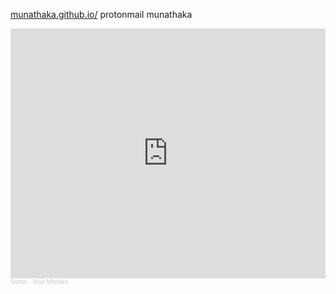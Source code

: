 [munathaka.github.io/](munathaka.github.io/)
protonmail munathaka 

<iframe width="100%" height="400" scrolling="no" frameborder="no" allow="autoplay" src="https://w.soundcloud.com/player/?url=https%3A//api.soundcloud.com/tracks/996852493&color=%23b5e853&auto_play=false&hide_related=false&show_comments=true&show_user=true&show_reposts=false&show_teaser=true&visual=true"></iframe><div style="font-size: 10px; color: #cccccc;line-break: anywhere;word-break: normal;overflow: hidden;white-space: nowrap;text-overflow: ellipsis; font-family: Interstate,Lucida Grande,Lucida Sans Unicode,Lucida Sans,Garuda,Verdana,Tahoma,sans-serif;font-weight: 100;"><a href="https://soundcloud.com/sonta-4" title="Sonta" target="_blank" style="color: #cccccc; text-decoration: none;">Sonta</a> · <a href="https://soundcloud.com/sonta-4/your-mistake-1" title="Your Mistake" target="_blank" style="color: #cccccc; text-decoration: none;">Your Mistake</a></div>

